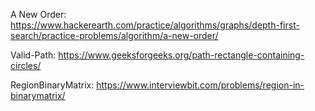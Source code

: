 A New Order: https://www.hackerearth.com/practice/algorithms/graphs/depth-first-search/practice-problems/algorithm/a-new-order/

Valid-Path: https://www.geeksforgeeks.org/path-rectangle-containing-circles/

RegionBinaryMatrix: https://www.interviewbit.com/problems/region-in-binarymatrix/
